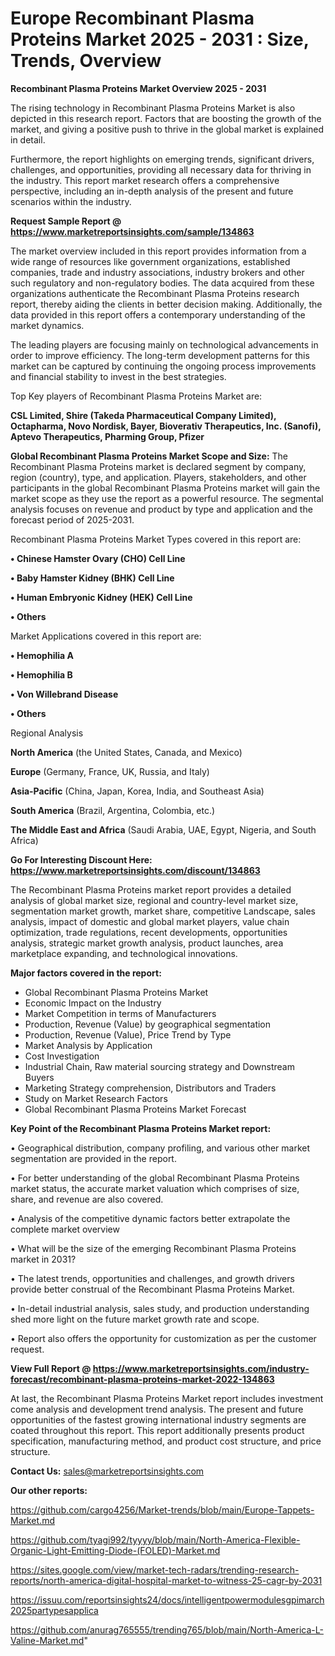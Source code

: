  # Europe Recombinant Plasma Proteins Market 2025 - 2031 : Size, Trends, Overview

<Strong> Recombinant Plasma Proteins Market Overview 2025 - 2031</strong>

The rising technology in Recombinant Plasma Proteins Market is also depicted in this research report. Factors that are boosting the growth of the market, and giving a positive push to thrive in the global market is explained in detail.

Furthermore, the report highlights on emerging trends, significant drivers, challenges, and opportunities, providing all necessary data for thriving in the industry. This report market research offers a comprehensive perspective, including an in-depth analysis of the present and future scenarios within the industry.

<strong>Request Sample Report @ <a href=https://www.marketreportsinsights.com/sample/134863>https://www.marketreportsinsights.com/sample/134863</a></strong>

The market overview included in this report provides information from a wide range of resources like government organizations, established companies, trade and industry associations, industry brokers and other such regulatory and non-regulatory bodies. The data acquired from these organizations authenticate the Recombinant Plasma Proteins research report, thereby aiding the clients in better decision making. Additionally, the data provided in this report offers a contemporary understanding of the market dynamics.

The leading players are focusing mainly on technological advancements in order to improve efficiency. The long-term development patterns for this market can be captured by continuing the ongoing process improvements and financial stability to invest in the best strategies.

Top Key players of Recombinant Plasma Proteins Market are:

<strong>CSL Limited, Shire (Takeda Pharmaceutical Company Limited), Octapharma, Novo Nordisk, Bayer, Bioverativ Therapeutics, Inc. (Sanofi), Aptevo Therapeutics, Pharming Group, Pfizer</strong>

<strong><b>Global Recombinant Plasma Proteins Market Scope and Size:</b></strong>
The Recombinant Plasma Proteins market is declared segment by company, region (country), type, and application. Players, stakeholders, and other participants in the global Recombinant Plasma Proteins market will gain the market scope as they use the report as a powerful resource. The segmental analysis focuses on revenue and product by type and application and the forecast period of 2025-2031.

Recombinant Plasma Proteins Market Types covered in this report are:

<strong>• Chinese Hamster Ovary (CHO) Cell Line

• Baby Hamster Kidney (BHK) Cell Line

• Human Embryonic Kidney (HEK) Cell Line

• Others</strong>

Market Applications covered in this report are:

<strong>• Hemophilia A

• Hemophilia B

• Von Willebrand Disease

• Others</strong> 

Regional Analysis

<strong>North America</strong> (the United States, Canada, and Mexico)

<strong>Europe</strong> (Germany, France, UK, Russia, and Italy)

<strong>Asia-Pacific</strong> (China, Japan, Korea, India, and Southeast Asia)

<strong>South America</strong> (Brazil, Argentina, Colombia, etc.)

<strong>The Middle East and Africa</strong> (Saudi Arabia, UAE, Egypt, Nigeria, and South Africa)

<strong>Go For Interesting Discount Here: <a href=https://www.marketreportsinsights.com/discount/134863>https://www.marketreportsinsights.com/discount/134863</a></strong>

The Recombinant Plasma Proteins market report provides a detailed analysis of global market size, regional and country-level market size, segmentation market growth, market share, competitive Landscape, sales analysis, impact of domestic and global market players, value chain optimization, trade regulations, recent developments, opportunities analysis, strategic market growth analysis, product launches, area marketplace expanding, and technological innovations.

<strong><b>Major factors covered in the report:</b></strong>
<ul>
  <li>Global Recombinant Plasma Proteins Market </li>
  <li>Economic Impact on the Industry</li>
  <li>Market Competition in terms of Manufacturers</li>
  <li>Production, Revenue (Value) by geographical segmentation</li>
  <li>Production, Revenue (Value), Price Trend by Type</li>
  <li>Market Analysis by Application</li>
  <li>Cost Investigation</li>
  <li>Industrial Chain, Raw material sourcing strategy and Downstream Buyers</li>
  <li>Marketing Strategy comprehension, Distributors and Traders</li>
  <li>Study on Market Research Factors</li>
  <li>Global Recombinant Plasma Proteins Market Forecast</li>
</ul>

<strong><b>Key Point of the Recombinant Plasma Proteins Market report:</b></strong>

• Geographical distribution, company profiling, and various other market segmentation are provided in the report.

• For better understanding of the global Recombinant Plasma Proteins market status, the accurate market valuation which comprises of size, share, and revenue are also covered.

• Analysis of the competitive dynamic factors better extrapolate the complete market overview

• What will be the size of the emerging Recombinant Plasma Proteins market in 2031?

• The latest trends, opportunities and challenges, and growth drivers provide better construal of the Recombinant Plasma Proteins Market.

• In-detail industrial analysis, sales study, and production understanding shed more light on the future market growth rate and scope.

• Report also offers the opportunity for customization as per the customer request.

<strong><b>View Full Report @ <a href=https://www.marketreportsinsights.com/industry-forecast/recombinant-plasma-proteins-market-2022-134863>https://www.marketreportsinsights.com/industry-forecast/recombinant-plasma-proteins-market-2022-134863</a></b></strong>


At last, the Recombinant Plasma Proteins Market report includes investment come analysis and development trend analysis. The present and future opportunities of the fastest growing international industry segments are coated throughout this report. This report additionally presents product specification, manufacturing method, and product cost structure, and price structure.

<strong>Contact Us:</strong>
sales@marketreportsinsights.com

<strong>Our other reports:</strong>

<a href=https://github.com/cargo4256/Market-trends/blob/main/Europe-Tappets-Market.md>https://github.com/cargo4256/Market-trends/blob/main/Europe-Tappets-Market.md</a>

<a href=https://github.com/tyagi992/tyyyy/blob/main/North-America-Flexible-Organic-Light-Emitting-Diode-(FOLED)-Market.md>https://github.com/tyagi992/tyyyy/blob/main/North-America-Flexible-Organic-Light-Emitting-Diode-(FOLED)-Market.md</a>

<a href=https://sites.google.com/view/market-tech-radars/trending-research-reports/north-america-digital-hospital-market-to-witness-25-cagr-by-2031>https://sites.google.com/view/market-tech-radars/trending-research-reports/north-america-digital-hospital-market-to-witness-25-cagr-by-2031</a>

<a href=https://issuu.com/reportsinsights24/docs/intelligentpowermodulesgpimarch2025partypesapplica>https://issuu.com/reportsinsights24/docs/intelligentpowermodulesgpimarch2025partypesapplica</a>

<a href=https://github.com/anurag765555/trending765/blob/main/North-America-L-Valine-Market.md>https://github.com/anurag765555/trending765/blob/main/North-America-L-Valine-Market.md</a>"
